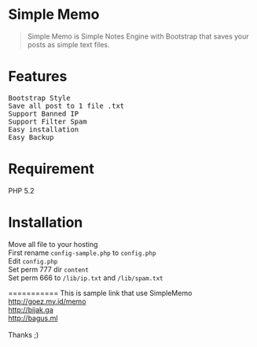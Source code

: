 


Simple Memo
===========

<blockquote>Simple Memo is Simple Notes Engine with Bootstrap that saves your posts as simple text files.</blockquote>

Features
===========
<pre>Bootstrap Style
Save all post to 1 file .txt
Support Banned IP
Support Filter Spam
Easy installation
Easy Backup</pre>

Requirement
===========
PHP 5.2

Installation
===========
Move all file to your hosting<br />
First rename <code>config-sample.php</code> to <code>config.php</code><br />
Edit <code>config.php</code><br />
Set perm 777 dir <code>content</code><br />
Set perm 666 to <code>/lib/ip.txt</code> and <code>/lib/spam.txt</code>

===========
This is sample link that use SimpleMemo<br />
http://goez.my.id/memo<br />
http://bijak.ga<br />
http://bagus.ml<br />
<br />
Thanks ;)





